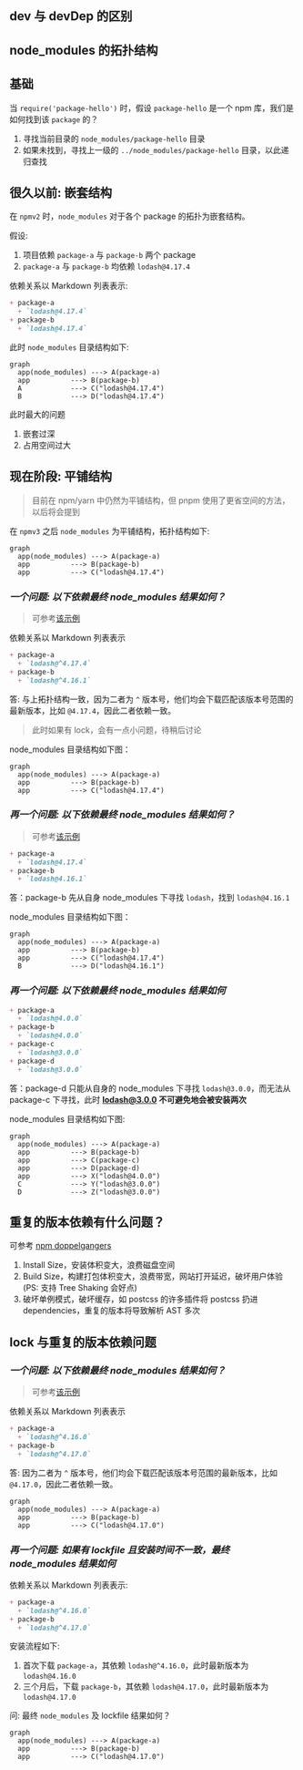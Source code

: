 ## dev 与 devDep 的区别



## node_modules 的拓扑结构

## 基础

当 `require('package-hello')` 时，假设 `package-hello` 是一个 npm 库，我们是如何找到该 `package` 的？

1. 寻找当前目录的 `node_modules/package-hello` 目录
1. 如果未找到，寻找上一级的 `../node_modules/package-hello` 目录，以此递归查找

## 很久以前: 嵌套结构

在 `npmv2` 时，`node_modules` 对于各个 package 的拓扑为嵌套结构。

假设: 

1. 项目依赖 `package-a` 与 `package-b` 两个 package
1. `package-a` 与 `package-b` 均依赖 `lodash@4.17.4`

依赖关系以 Markdown 列表表示:

``` markdown
+ package-a
  + `lodash@4.17.4`
+ package-b
  + `lodash@4.17.4`
```

此时 `node_modules` 目录结构如下: 

``` mermaid
graph
  app(node_modules) ---> A(package-a)
  app          ---> B(package-b)
  A            ---> C("lodash@4.17.4")
  B            ---> D("lodash@4.17.4")
```

此时最大的问题

1. 嵌套过深
2. 占用空间过大

## 现在阶段: 平铺结构

> 目前在 npm/yarn 中仍然为平铺结构，但 pnpm 使用了更省空间的方法，以后将会提到

在 `npmv3` 之后 `node_modules` 为平铺结构，拓扑结构如下:

``` mermaid
graph
  app(node_modules) ---> A(package-a)
  app          ---> B(package-b)
  app          ---> C("lodash@4.17.4")
```

### *一个问题: 以下依赖最终 node_modules 结果如何？*

> 可参考[该示例](https://github.com/shfshanyue/node-examples/tree/master/engineering/package/topology)

依赖关系以 Markdown 列表表示

``` markdown
+ package-a
  + `lodash@^4.17.4`
+ package-b
  + `lodash@^4.16.1`
```

答: 与上拓扑结构一致，因为二者为 `^` 版本号，他们均会下载匹配该版本号范围的最新版本，比如 `@4.17.4`，因此二者依赖一致。

> 此时如果有 lock，会有一点小问题，待稍后讨论

node_modules 目录结构如下图：

``` mermaid
graph
  app(node_modules) ---> A(package-a)
  app          ---> B(package-b)
  app          ---> C("lodash@4.17.4")
```

### *再一个问题: 以下依赖最终 node_modules 结果如何？*

> 可参考[该示例](https://github.com/shfshanyue/node-examples/tree/master/engineering/package/topology-dup)

``` markdown
+ package-a
  + `lodash@4.17.4`
+ package-b
  + `lodash@4.16.1`
```

答：package-b 先从自身 node_modules 下寻找 `lodash`，找到 `lodash@4.16.1`

node_modules 目录结构如下图：

``` mermaid
graph
  app(node_modules) ---> A(package-a)
  app          ---> B(package-b)
  app          ---> C("lodash@4.17.4")
  B            ---> D("lodash@4.16.1")
```

### *再一个问题: 以下依赖最终 node_modules 结果如何*

``` markdown
+ package-a
  + `lodash@4.0.0`
+ package-b
  + `lodash@4.0.0`
+ package-c
  + `lodash@3.0.0`
+ package-d
  + `lodash@3.0.0`
```

答：package-d 只能从自身的 node_modules 下寻找 `lodash@3.0.0`，而无法从 package-c 下寻找，此时 **lodash@3.0.0 不可避免地会被安装两次**

node_modules 目录结构如下图:

``` mermaid
graph
  app(node_modules) ---> A(package-a)
  app          ---> B(package-b)
  app          ---> C(package-c)
  app          ---> D(package-d)
  app          ---> X("lodash@4.0.0")
  C            ---> Y("lodash@3.0.0")
  D            ---> Z("lodash@3.0.0")
```


## 重复的版本依赖有什么问题？

可参考 [npm doppelgangers](https://rushjs.io/pages/advanced/npm_doppelgangers/)

1. Install Size，安装体积变大，浪费磁盘空间
1. Build Size，构建打包体积变大，浪费带宽，网站打开延迟，破坏用户体验 (PS: 支持 Tree Shaking 会好点)
1. 破坏单例模式，破坏缓存，如 postcss 的许多插件将 postcss 扔进 dependencies，重复的版本将导致解析 AST 多次

## lock 与重复的版本依赖问题

### *一个问题: 以下依赖最终 node_modules 结果如何？*

> 可参考[该示例](https://github.com/shfshanyue/node-examples/tree/master/engineering/package/topology)

依赖关系以 Markdown 列表表示

``` markdown
+ package-a
  + `lodash@^4.16.0`
+ package-b
  + `lodash@^4.17.0`
```

答: 因为二者为 `^` 版本号，他们均会下载匹配该版本号范围的最新版本，比如 `@4.17.0`，因此二者依赖一致。

``` mermaid
graph
  app(node_modules) ---> A(package-a)
  app          ---> B(package-b)
  app          ---> C("lodash@4.17.0")
```

### *再一个问题: 如果有 lockfile 且安装时间不一致，最终 node_modules 结果如何*

依赖关系以 Markdown 列表表示:

``` markdown
+ package-a
  + `lodash@^4.16.0`
+ package-b
  + `lodash@^4.17.0`
```

安装流程如下:

1. 首次下载 `package-a`，其依赖 `lodash@^4.16.0`，此时最新版本为 `lodash@4.16.0`
1. 三个月后，下载 `package-b`，其依赖 `lodash@4.17.0`，此时最新版本为 `lodash@4.17.0`

问: 最终 `node_modules` 及 lockfile 结果如何？

``` mermaid
graph
  app(node_modules) ---> A(package-a)
  app          ---> B(package-b)
  app          ---> C("lodash@4.17.0")
```